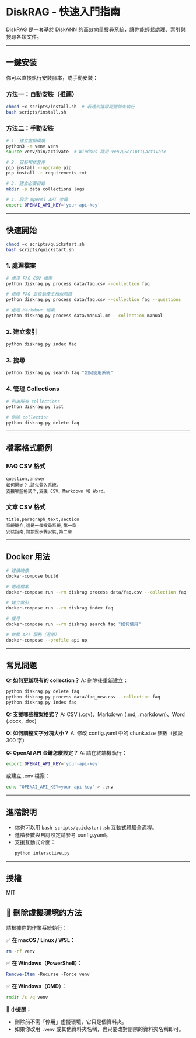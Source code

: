 # DiskRAG - 快速入門指南

DiskRAG 是一套基於 DiskANN 的高效向量搜尋系統，讓你能輕鬆處理、索引與搜尋各類文件。

---


## 一鍵安裝

你可以直接執行安裝腳本，或手動安裝：

### 方法一：自動安裝（推薦）
```bash
chmod +x scripts/install.sh  # 若遇到權限問題請先執行
bash scripts/install.sh
```

### 方法二：手動安裝
```bash
# 1. 建立虛擬環境
python3 -m venv venv
source venv/bin/activate  # Windows 請用 venv\Scripts\activate

# 2. 安裝相依套件
pip install --upgrade pip
pip install -r requirements.txt

# 3. 建立必要目錄
mkdir -p data collections logs

# 4. 設定 OpenAI API 金鑰
export OPENAI_API_KEY='your-api-key'
```

---
## 快速開始

```bash
chmod +x scripts/quickstart.sh
bash scripts/quickstart.sh
```


### 1. 處理檔案

```bash
# 處理 FAQ CSV 檔案
python diskrag.py process data/faq.csv --collection faq

# 處理 FAQ 並自動產生相似問題
python diskrag.py process data/faq.csv --collection faq --questions

# 處理 Markdown 檔案
python diskrag.py process data/manual.md --collection manual
```

### 2. 建立索引
```bash
python diskrag.py index faq
```

### 3. 搜尋
```bash
python diskrag.py search faq "如何使用系統"
```

### 4. 管理 Collections
```bash
# 列出所有 collections
python diskrag.py list

# 刪除 collection
python diskrag.py delete faq
```

---

## 檔案格式範例

### FAQ CSV 格式
```csv
question,answer
如何開始？,請先登入系統。
支援哪些格式？,支援 CSV、Markdown 和 Word。
```

### 文章 CSV 格式
```csv
title,paragraph_text,section
系統簡介,這是一個搜尋系統,第一章
安裝指南,請按照步驟安裝,第二章
```

---

## Docker 用法

```bash
# 建構映像
docker-compose build

# 處理檔案
docker-compose run --rm diskrag process data/faq.csv --collection faq

# 建立索引
docker-compose run --rm diskrag index faq

# 搜尋
docker-compose run --rm diskrag search faq "如何使用"

# 啟動 API 服務（選用）
docker-compose --profile api up
```

---

## 常見問題

**Q: 如何更新現有的 collection？**
A: 刪除後重新建立：
```bash
python diskrag.py delete faq
python diskrag.py process data/faq_new.csv --collection faq
python diskrag.py index faq
```

**Q: 支援哪些檔案格式？**
A: CSV (.csv)、Markdown (.md, .markdown)、Word (.docx, .doc)

**Q: 如何調整文字分塊大小？**
A: 修改 config.yaml 中的 chunk.size 參數（預設 300 字）

**Q: OpenAI API 金鑰怎麼設定？**
A: 請在終端機執行：
```bash
export OPENAI_API_KEY='your-api-key'
```
或建立 .env 檔案：
```bash
echo "OPENAI_API_KEY=your-api-key" > .env
```

---

## 進階說明

- 你也可以用 `bash scripts/quickstart.sh` 互動式體驗全流程。
- 進階參數與自訂設定請參考 config.yaml。
- 支援互動式介面：
  ```bash
  python interactive.py
  ```

---

## 授權

MIT

## 🧹 刪除虛擬環境的方法

請根據你的作業系統執行：

✅ **在 macOS / Linux / WSL：**
```bash
rm -rf venv
```

✅ **在 Windows（PowerShell）：**
```powershell
Remove-Item -Recurse -Force venv
```

✅ **在 Windows（CMD）：**
```cmd
rmdir /s /q venv
```

🔐 **小提醒：**
- 刪除前不需「停用」虛擬環境，它只是個資料夾。
- 如果你改用 `.venv` 或其他資料夾名稱，也只要改對刪除的資料夾名稱即可。
